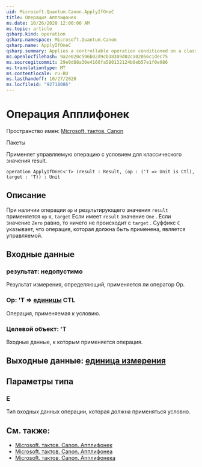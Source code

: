 ```yaml
---
uid: Microsoft.Quantum.Canon.ApplyIfOneC
title: Операция Апплифонек
ms.date: 10/26/2020 12:00:00 AM
ms.topic: article
qsharp.kind: operation
qsharp.namespace: Microsoft.Quantum.Canon
qsharp.name: ApplyIfOneC
qsharp.summary: Applies a controllable operation conditioned on a classical result value being one.
ms.openlocfilehash: 9a2e020c596b02d9cb38309d02ca02056c1dec75
ms.sourcegitcommit: 29e0d88a30e4166fa580132124b0eb57e1f0e986
ms.translationtype: MT
ms.contentlocale: ru-RU
ms.lasthandoff: 10/27/2020
ms.locfileid: "92718086"
---
```

# <a name="applyifonec-operation"></a>Операция Апплифонек

Пространство имен: [Microsoft. тактов. Canon](xref:Microsoft.Quantum.Canon)

Пакеты [](https://nuget.org/packages/)


Применяет управляемую операцию с условием для классического значения result.

```qsharp
operation ApplyIfOneC<'T> (result : Result, (op : ('T => Unit is Ctl), target : 'T)) : Unit
```


## <a name="description"></a>Описание

При наличии операции `op` и результирующего значения `result` применяется `op` к, `target` Если имеет `result` значение `One` . Если значение `Zero` равно, то ничего не происходит с `target` .
Суффикс `C` указывает, что операция, которая должна быть применена, является управляемой.

## <a name="input"></a>Входные данные

### <a name="result--__invalidresult__"></a>результат: __недопустимо <Result>__

Результат измерения, определяющий, применяется ли оператор Op.


### <a name="op--t--unit-ctl"></a>Op: 'T => [единицы](xref:microsoft.quantum.lang-ref.unit) CTL

Операция, применяемая к условию.


### <a name="target--t"></a>Целевой объект: 'T

Входные данные, к которым применяется операция.



## <a name="output--unit"></a>Выходные данные: [единица измерения](xref:microsoft.quantum.lang-ref.unit)



## <a name="type-parameters"></a>Параметры типа

### <a name="t"></a>Е

Тип входных данных операции, которая должна применяться условно.

## <a name="see-also"></a>См. также:

- [Microsoft. тактов. Canon. Апплифонек](xref:Microsoft.Quantum.Canon.ApplyIfOneC)
- [Microsoft. тактов. Canon. Апплифонеа](xref:Microsoft.Quantum.Canon.ApplyIfOneA)
- [Microsoft. тактов. Canon. Апплифонека](xref:Microsoft.Quantum.Canon.ApplyIfOneCA)